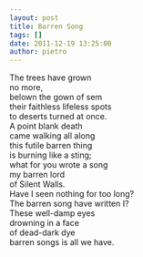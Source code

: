 ```yaml
---
layout: post
title: Barren Song
tags: []
date: 2011-12-19 13:25:00
author: pietro
---
```

The trees have grown<br/>no more,<br/>belown the gown of sem<br/>their faithless lifeless spots<br/>to deserts turned at once.<br/>A point blank death<br/>came walking all along<br/>this futile barren thing<br/>is burning like a sting;<br/>what for you wrote a song<br/>my barren lord<br/>of Silent Walls.<br/>Have I seen nothing for too long?<br/>The barren song have written I?<br/>These well-damp eyes<br/>drowning in a face<br/>of dead-dark dye<br/>barren songs is all we have.
